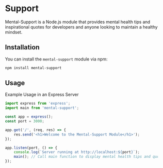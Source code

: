 # Support

Mental-Support is a Node.js module that provides mental health tips and inspirational quotes for developers and anyone looking to maintain a healthy mindset.

## Installation

You can install the `mental-support` module via npm:

```bash
npm install mental-support
```

## Usage
Example Usage in an Express Server

```js
import express from 'express';
import main from 'mental-support';

const app = express();
const port = 3000;

app.get('/', (req, res) => {
    res.send('<h1>Welcome to the Mental-Support Module</h1>');
});

app.listen(port, () => {
    console.log(`Server running at http://localhost:${port}`);
    main(); // Call main function to display mental health tips and quotes
});
